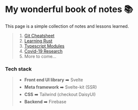 # My wonderful book of notes 📚
This page is a simple collection of notes and lessons learned.

> 1. [Git Cheatsheet](git-cheatsheet.md)
> 2. [Learning Rust](https://github.com/forewit/rust)
> 3. [Typescript Modules](https://github.com/forewit/ts-modules/)
> 4. [Covid-19 Research](covid-19-research.md)
> 5. More to come...

### Tech stack
> - **Front end UI library** ➡️ Svelte
> - **Meta framework** ➡️ Svelte-kit (SSR)
> - **CSS** ➡️ Tailwind (checkout DaisyUI)
> - **Backend** ➡️ Firebase
